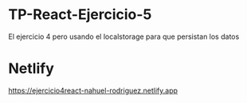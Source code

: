 # TP-React-Ejercicio-5
El ejercicio 4 pero usando el localstorage para que persistan los datos

# Netlify
https://ejercicio4react-nahuel-rodriguez.netlify.app
